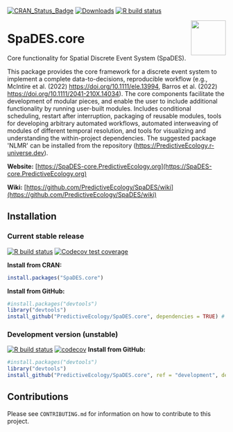 <!-- badges: start -->
[![CRAN_Status_Badge](https://www.r-pkg.org/badges/version/SpaDES.core)](https://cran.r-project.org/package=SpaDES.core)
[![Downloads](https://cranlogs.r-pkg.org/badges/grand-total/SpaDES.core)](https://cran.r-project.org/package=SpaDES.core)
[![R build status](https://github.com/PredictiveEcology/SpaDES.core/workflows/R-CMD-check/badge.svg)](https://github.com/PredictiveEcology/SpaDES.core/actions)
<!-- badges: end -->

<img align="right" width="80" pad="20" src="https://github.com/PredictiveEcology/SpaDES/raw/master/man/figures/SpaDES.png">

# SpaDES.core

Core functionality for Spatial Discrete Event System (SpaDES).

This package provides the core framework for a discrete event system to 
    implement a complete data-to-decisions, reproducible workflow
    (e.g., McIntire et al. (2022) <https://doi.org/10.1111/ele.13994>,
    Barros et al. (2022) <https://doi.org/10.1111/2041-210X.14034>).
    The core components facilitate the development of modular pieces, 
    and enable the user to include additional functionality by running user-built modules.
    Includes conditional scheduling, restart after interruption, packaging of
    reusable modules, tools for developing arbitrary automated workflows,
    automated interweaving of modules of different temporal resolution,
    and tools for visualizing and understanding the within-project dependencies. 
    The suggested package 'NLMR' can be installed from the repository 
    (<https://PredictiveEcology.r-universe.dev>).

**Website:** [https://SpaDES-core.PredictiveEcology.org](https://SpaDES-core.PredictiveEcology.org)

**Wiki:** [https://github.com/PredictiveEcology/SpaDES/wiki](https://github.com/PredictiveEcology/SpaDES/wiki)

## Installation

### Current stable release

[![R build status](https://github.com/PredictiveEcology/SpaDES.core/workflows/R-CMD-check/badge.svg?branch=master)](https://github.com/PredictiveEcology/SpaDES.core/actions)
[![Codecov test coverage](https://codecov.io/gh/PredictiveEcology/SpaDES.core/branch/master/graph/badge.svg)](https://app.codecov.io/gh/PredictiveEcology/SpaDES.core?branch=master)

**Install from CRAN:**

```r
install.packages("SpaDES.core")
```

**Install from GitHub:**

```r
#install.packages("devtools")
library("devtools")
install_github("PredictiveEcology/SpaDES.core", dependencies = TRUE) # master
```

### Development version (unstable)

[![R build status](https://github.com/PredictiveEcology/SpaDES.core/workflows/R-CMD-check/badge.svg?branch=development)](https://github.com/PredictiveEcology/SpaDES.core/actions)
[![codecov](https://codecov.io/gh/PredictiveEcology/SpaDES.core/branch/development/graph/badge.svg?token=uz2mzVq1vJ)](https://app.codecov.io/gh/PredictiveEcology/SpaDES.core)
**Install from GitHub:**

```r
#install.packages("devtools")
library("devtools")
install_github("PredictiveEcology/SpaDES.core", ref = "development", dependencies = TRUE)
```

## Contributions

Please see `CONTRIBUTING.md` for information on how to contribute to this project.
